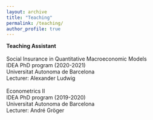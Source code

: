 ```yaml
---
layout: archive
title: "Teaching"
permalink: /teaching/
author_profile: true
---
```


**Teaching Assistant** <br>
    <br>
Social Insurance in Quantitative Macroeconomic Models<br>
IDEA PhD program (2020-2021) <br>
Universitat Autonoma de Barcelona<br>
Lecturer: Alexander Ludwig<br>
  <br>
Econometrics II<br>
IDEA PhD program (2019-2020) <br>
Universitat Autonoma de Barcelona<br>
Lecturer: André Gröger<br>
